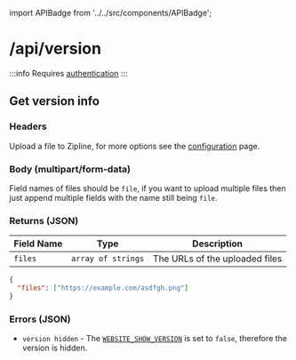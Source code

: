 import APIBadge from '../../src/components/APIBadge';

# /api/version

:::info
Requires [authentication](/docs/api#authentication)
:::

## <APIBadge type="GET" /> Get version info

### Headers

Upload a file to Zipline, for more options see the [configuration](/docs/guides/upload-options) page.

### Body (multipart/form-data)

Field names of files should be `file`, if you want to upload multiple files then just append multiple fields with the name still being `file`.

### <APIBadge type="200" /> Returns (JSON)

| Field Name | Type               | Description                    |
| ---------- | ------------------ | ------------------------------ |
| `files`    | `array of strings` | The URLs of the uploaded files |

```json
{
  "files": ["https://example.com/asdfgh.png"]
}
```

### <APIBadge type="403" /> Errors (JSON)

- `version hidden` - The [`WEBSITE_SHOW_VERSION`](/docs/config/website#website_show_version) is set to `false`, therefore the version is hidden.
